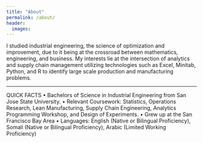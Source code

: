 ```yaml
---
title: "About"
permalink: /about/
header:
  images:
---
```

I studied industrial engineering, the science of optimization and improvement, due to it being at the crossroad between mathematics, engineering, and business. My interests lie at the intersection of analytics and supply chain management utilizing technologies such as Excel, Minitab, Python, and R to identify large scale production and manufacturing problems.

---
QUICK FACTS
• Bachelors of Science in Industrial Engineering from San Jose State University.
• Relevant Coursework: Statistics, Operations Research, Lean Manufacturing, Supply Chain Engineering, Analytics Programming Workshop, and Design of Experiments.
• Grew up at the San Francisco Bay Area
• Languages: English (Native or Bilingual Proficiency), Somali (Native or Bilingual Proficiency), Arabic (Limited Working Proficiency)
